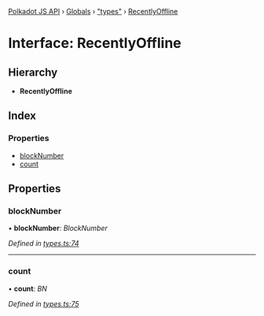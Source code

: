 [Polkadot JS API](../README.md) › [Globals](../globals.md) › ["types"](../modules/_types_.md) › [RecentlyOffline](_types_.recentlyoffline.md)

# Interface: RecentlyOffline

## Hierarchy

* **RecentlyOffline**

## Index

### Properties

* [blockNumber](_types_.recentlyoffline.md#blocknumber)
* [count](_types_.recentlyoffline.md#count)

## Properties

###  blockNumber

• **blockNumber**: *BlockNumber*

*Defined in [types.ts:74](https://github.com/polkadot-js/api/blob/506b042f8c/packages/api-derive/src/types.ts#L74)*

___

###  count

• **count**: *BN*

*Defined in [types.ts:75](https://github.com/polkadot-js/api/blob/506b042f8c/packages/api-derive/src/types.ts#L75)*
